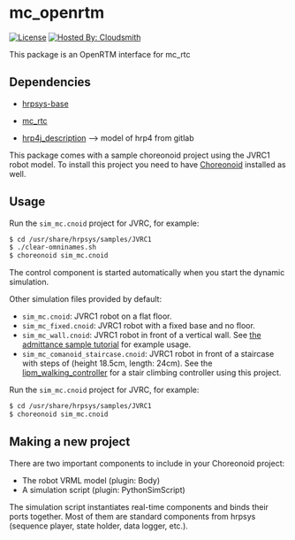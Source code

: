 # mc\_openrtm

[![License](https://img.shields.io/badge/License-BSD%202--Clause-green.svg)](https://opensource.org/licenses/BSD-2-Clause)
[![Hosted By: Cloudsmith](https://img.shields.io/badge/OSS%20hosting%20by-cloudsmith-blue?logo=cloudsmith)](https://cloudsmith.com)

This package is an OpenRTM interface for mc\_rtc

## Dependencies

- [hrpsys-base](https://github.com/fkanehiro/hrpsys-base)
- [mc\_rtc](https://gite.lirmm.fr/multi-contact/mc_rtc)

- [hrp4j_description](https://gite.lirmm.fr/mc-hrp4/hrp4j_description)
 --> model of hrp4 from gitlab


This package comes with a sample choreonoid project using the JVRC1 robot model. To install this project you need to have [Choreonoid](https://github.com/s-nakaoka/choreonoid) installed as well.

## Usage

Run the `sim_mc.cnoid` project for JVRC, for example:

```bash
$ cd /usr/share/hrpsys/samples/JVRC1
$ ./clear-omninames.sh
$ choreonoid sim_mc.cnoid
```

The control component is started automatically when you start the dynamic simulation.

Other simulation files provided by default:
- `sim_mc.cnoid`: JVRC1 robot on a flat floor.
- `sim_mc_fixed.cnoid`: JVRC1 robot with a fixed base and no floor.
- `sim_mc_wall.cnoid`: JVRC1 robot in front of a vertical wall. See [the admittance sample tutorial](https://jrl-umi3218.github.io/mc_rtc/tutorials/samples/sample-admittance.html) for example usage.
- `sim_mc_comanoid_staircase.cnoid`: JVRC1 robot in front of a staircase with steps of (height 18.5cm, length: 24cm). See the [lipm_walking_controller](https://github.com/jrl-umi3218/lipm_walking_controller) for a stair climbing controller using this project.



Run the `sim_mc.cnoid` project for JVRC, for example:

```bash
$ cd /usr/share/hrpsys/samples/JVRC1
$ choreonoid sim_mc.cnoid
```



## Making a new project

There are two important components to include in your Choreonoid project:

- The robot VRML model (plugin: Body)
- A simulation script (plugin: PythonSimScript)

The simulation script instantiates real-time components and binds their ports
together. Most of them are standard components from hrpsys (sequence player,
state holder, data logger, etc.).
